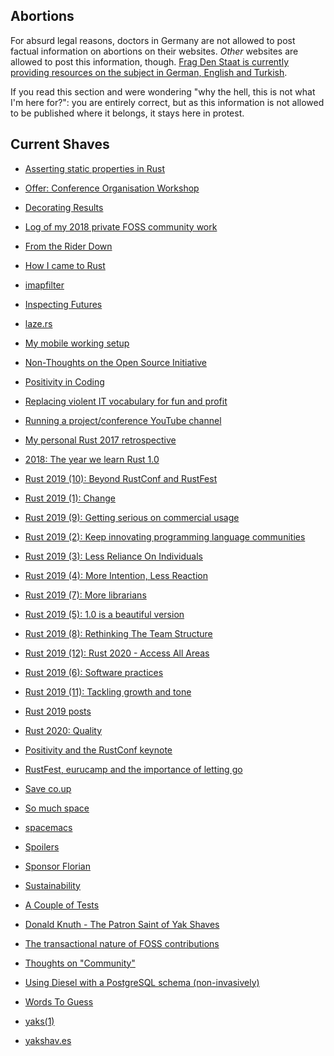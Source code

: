 ## Abortions

For absurd legal reasons,
doctors in Germany are not allowed to post factual information on abortions
on their websites. _Other_ websites are allowed to post this information,
though. [Frag Den Staat is currently providing resources on the subject in German, English
and Turkish](https://fragdenstaat.de/aktionen/219a/).

If you read this section and were wondering "why the hell, this is not what I'm here for?":
you are entirely correct, but as this information is not allowed to be published where it belongs,
it stays here in protest.

## Current Shaves

* [Asserting static properties in Rust](https://yakshav.es/asserting-static-properties)

* [Offer: Conference Organisation Workshop](https://yakshav.es/conference-organisation-workshop)

* [Decorating Results](https://yakshav.es/decorating-results)

* [Log of my 2018 private FOSS community work](https://yakshav.es/foss-2018-log)

* [From the Rider Down](https://yakshav.es/from-the-rider-down)

* [How I came to Rust](https://yakshav.es/how-I-came-to-rust)

* [imapfilter](https://yakshav.es/imapfilter)

* [Inspecting Futures](https://yakshav.es/inspecting-futures)

* [laze.rs](https://yakshav.es/lazers)

* [My mobile working setup](https://yakshav.es/mobile-working-setup)

* [Non-Thoughts on the Open Source Initiative](https://yakshav.es/non-thoughts-on-the-osi)

* [Positivity in Coding](https://yakshav.es/positivity-in-coding)

* [Replacing violent IT vocabulary for fun and profit](https://yakshav.es/replacements-for-violent-it-vocabulary)

* [Running a project/conference YouTube channel](https://yakshav.es/running-the-rust-youtube-channel)

* [My personal Rust 2017 retrospective](https://yakshav.es/rust-2017-retrospective)

* [2018: The year we learn Rust 1.0](https://yakshav.es/rust-2018)

* [Rust 2019 (10): Beyond RustConf and RustFest](https://yakshav.es/rust-2019-beyond-rustconf-and-rustfest)

* [Rust 2019 (1): Change](https://yakshav.es/rust-2019-change)

* [Rust 2019 (9): Getting serious on commercial usage](https://yakshav.es/rust-2019-getting-serious-on-commercial-usage)

* [Rust 2019 (2): Keep innovating programming language communities](https://yakshav.es/rust-2019-keep-innovating-programming-language-communities)

* [Rust 2019 (3): Less Reliance On Individuals](https://yakshav.es/rust-2019-less-reliance-on-individuals)

* [Rust 2019 (4): More Intention, Less Reaction](https://yakshav.es/rust-2019-more-intention-less-reaction)

* [Rust 2019 (7): More librarians](https://yakshav.es/rust-2019-more-librarians)

* [Rust 2019 (5): 1.0 is a beautiful version](https://yakshav.es/rust-2019-one-zero-is-a-beautiful-version)

* [Rust 2019 (8): Rethinking The Team Structure](https://yakshav.es/rust-2019-rethinking-the-team-structure)

* [Rust 2019 (12): Rust 2020 - Access All Areas](https://yakshav.es/rust-2019-rust-2020)

* [Rust 2019 (6): Software practices](https://yakshav.es/rust-2019-software-practices)

* [Rust 2019 (11): Tackling growth and tone](https://yakshav.es/rust-2019-tackling-growth-and-tone)

* [Rust 2019 posts](https://yakshav.es/rust-2019)

* [Rust 2020: Quality](https://yakshav.es/rust-2020-quality)

* [Positivity and the RustConf keynote](https://yakshav.es/rustconf-keynote-thoughts)

* [RustFest, eurucamp and the importance of letting go](https://yakshav.es/rustfest-retrospective)

* [Save co.up](https://yakshav.es/save-coup)

* [So much space](https://yakshav.es/so-much-space)

* [spacemacs](https://yakshav.es/spacemacs)

* [Spoilers](https://yakshav.es/spoilers)

* [Sponsor Florian](https://yakshav.es/sponsor-florian)

* [Sustainability](https://yakshav.es/sustainability)

* [A Couple of Tests](https://yakshav.es/test-page)

* [Donald Knuth - The Patron Saint of Yak Shaves](https://yakshav.es/the-patron-saint-of-yakshaves)

* [The transactional nature of FOSS contributions](https://yakshav.es/the-transactional-nature-of-contributions)

* [Thoughts on "Community"](https://yakshav.es/thoughts-on-community)

* [Using Diesel with a PostgreSQL schema (non-invasively)](https://yakshav.es/using-diesel-with-a-postgres-schema)

* [Words To Guess](https://yakshav.es/words-to-guess)

* [yaks(1)](https://yakshav.es/yaks-1)

* [yakshav.es](https://yakshav.es/yakshav.es)

